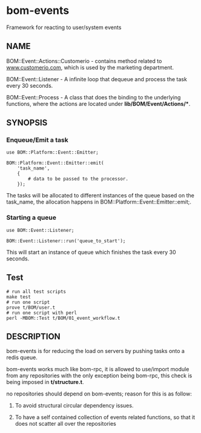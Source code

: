 # bom-events

Framework for reacting to user/system events

## NAME

BOM::Event::Actions::Customerio - contains method related to www.customerio.com, which is used by the marketing department.

BOM::Event::Listener - A infinite loop that dequeue and process the task every 30 seconds.

BOM::Event::Process - A class that does the binding to the underlying functions, where the actions are located under **lib/BOM/Event/Actions/\***.

## SYNOPSIS

### Enqueue/Emit a task

```
use BOM::Platform::Event::Emitter;

BOM::Platform::Event::Emitter::emit(
    'task_name',
    {
        # data to be passed to the processor.
    });
```

The tasks will be allocated to different instances of the queue based on the task_name, the allocation happens in BOM::Platform::Event::Emitter::emit;.

### Starting a queue
```
use BOM::Event::Listener;

BOM::Event::Listener::run('queue_to_start');
```

This will start an instance of queue which finishes the task every 30 seconds.

## Test
```
# run all test scripts
make test
# run one script
prove t/BOM/user.t
# run one script with perl
perl -MBOM::Test t/BOM/01_event_workflow.t
```

## DESCRIPTION

bom-events is for reducing the load on servers by pushing tasks onto a redis queue.

bom-events works much like bom-rpc, it is allowed to use/import module from any repositories with the only exception being bom-rpc, this check is being imposed in **t/structure.t**.

no repositories should depend on bom-events; reason for this is as follow:

1. To avoid structural circular dependency issues.

2. To have a self contained collection of events related functions, so that it does not scatter all over the repositories

